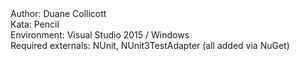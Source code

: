 <html>
<body>
Author: Duane Collicott
<br />
Kata: Pencil
<br />
Environment: Visual Studio 2015 / Windows
<br />
Required externals: NUnit, NUnit3TestAdapter (all added via NuGet)
<br />

</body>
</html>
